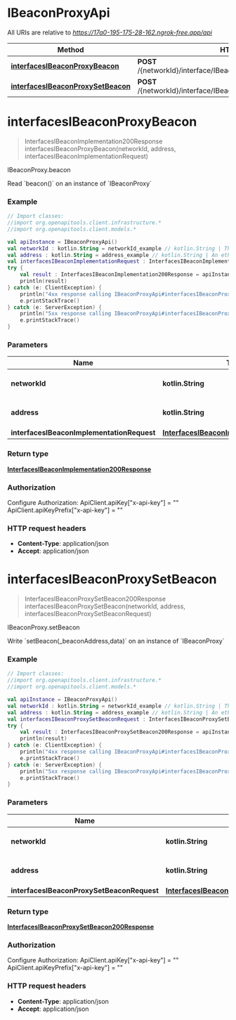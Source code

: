 # IBeaconProxyApi

All URIs are relative to *https://17a0-195-175-28-162.ngrok-free.app/api*

Method | HTTP request | Description
------------- | ------------- | -------------
[**interfacesIBeaconProxyBeacon**](IBeaconProxyApi.md#interfacesIBeaconProxyBeacon) | **POST** /{networkId}/interface/IBeaconProxy/read/{address}/beacon | IBeaconProxy.beacon
[**interfacesIBeaconProxySetBeacon**](IBeaconProxyApi.md#interfacesIBeaconProxySetBeacon) | **POST** /{networkId}/interface/IBeaconProxy/write/{address}/setBeacon | IBeaconProxy.setBeacon


<a id="interfacesIBeaconProxyBeacon"></a>
# **interfacesIBeaconProxyBeacon**
> InterfacesIBeaconImplementation200Response interfacesIBeaconProxyBeacon(networkId, address, interfacesIBeaconImplementationRequest)

IBeaconProxy.beacon

Read &#x60;beacon()&#x60; on an instance of &#x60;IBeaconProxy&#x60;

### Example
```kotlin
// Import classes:
//import org.openapitools.client.infrastructure.*
//import org.openapitools.client.models.*

val apiInstance = IBeaconProxyApi()
val networkId : kotlin.String = networkId_example // kotlin.String | The network id
val address : kotlin.String = address_example // kotlin.String | An ethereum address
val interfacesIBeaconImplementationRequest : InterfacesIBeaconImplementationRequest =  // InterfacesIBeaconImplementationRequest | 
try {
    val result : InterfacesIBeaconImplementation200Response = apiInstance.interfacesIBeaconProxyBeacon(networkId, address, interfacesIBeaconImplementationRequest)
    println(result)
} catch (e: ClientException) {
    println("4xx response calling IBeaconProxyApi#interfacesIBeaconProxyBeacon")
    e.printStackTrace()
} catch (e: ServerException) {
    println("5xx response calling IBeaconProxyApi#interfacesIBeaconProxyBeacon")
    e.printStackTrace()
}
```

### Parameters

Name | Type | Description  | Notes
------------- | ------------- | ------------- | -------------
 **networkId** | **kotlin.String**| The network id | [default to &quot;80001&quot;]
 **address** | **kotlin.String**| An ethereum address |
 **interfacesIBeaconImplementationRequest** | [**InterfacesIBeaconImplementationRequest**](InterfacesIBeaconImplementationRequest.md)|  |

### Return type

[**InterfacesIBeaconImplementation200Response**](InterfacesIBeaconImplementation200Response.md)

### Authorization


Configure Authorization:
    ApiClient.apiKey["x-api-key"] = ""
    ApiClient.apiKeyPrefix["x-api-key"] = ""

### HTTP request headers

 - **Content-Type**: application/json
 - **Accept**: application/json

<a id="interfacesIBeaconProxySetBeacon"></a>
# **interfacesIBeaconProxySetBeacon**
> InterfacesIBeaconProxySetBeacon200Response interfacesIBeaconProxySetBeacon(networkId, address, interfacesIBeaconProxySetBeaconRequest)

IBeaconProxy.setBeacon

Write &#x60;setBeacon(_beaconAddress,data)&#x60; on an instance of &#x60;IBeaconProxy&#x60;

### Example
```kotlin
// Import classes:
//import org.openapitools.client.infrastructure.*
//import org.openapitools.client.models.*

val apiInstance = IBeaconProxyApi()
val networkId : kotlin.String = networkId_example // kotlin.String | The network id
val address : kotlin.String = address_example // kotlin.String | An ethereum address
val interfacesIBeaconProxySetBeaconRequest : InterfacesIBeaconProxySetBeaconRequest =  // InterfacesIBeaconProxySetBeaconRequest | 
try {
    val result : InterfacesIBeaconProxySetBeacon200Response = apiInstance.interfacesIBeaconProxySetBeacon(networkId, address, interfacesIBeaconProxySetBeaconRequest)
    println(result)
} catch (e: ClientException) {
    println("4xx response calling IBeaconProxyApi#interfacesIBeaconProxySetBeacon")
    e.printStackTrace()
} catch (e: ServerException) {
    println("5xx response calling IBeaconProxyApi#interfacesIBeaconProxySetBeacon")
    e.printStackTrace()
}
```

### Parameters

Name | Type | Description  | Notes
------------- | ------------- | ------------- | -------------
 **networkId** | **kotlin.String**| The network id | [default to &quot;80001&quot;]
 **address** | **kotlin.String**| An ethereum address |
 **interfacesIBeaconProxySetBeaconRequest** | [**InterfacesIBeaconProxySetBeaconRequest**](InterfacesIBeaconProxySetBeaconRequest.md)|  |

### Return type

[**InterfacesIBeaconProxySetBeacon200Response**](InterfacesIBeaconProxySetBeacon200Response.md)

### Authorization


Configure Authorization:
    ApiClient.apiKey["x-api-key"] = ""
    ApiClient.apiKeyPrefix["x-api-key"] = ""

### HTTP request headers

 - **Content-Type**: application/json
 - **Accept**: application/json

